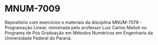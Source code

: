 # MNUM-7009

Repositório com exercícios e materiais da disciplina MNUM-7078 - Programação Linear, ministrada pelo professor Luiz Carlos Matioli no Programa de Pós Graduação em Métodos Numéricos em Engenharia da Universidade Federal do Paraná.